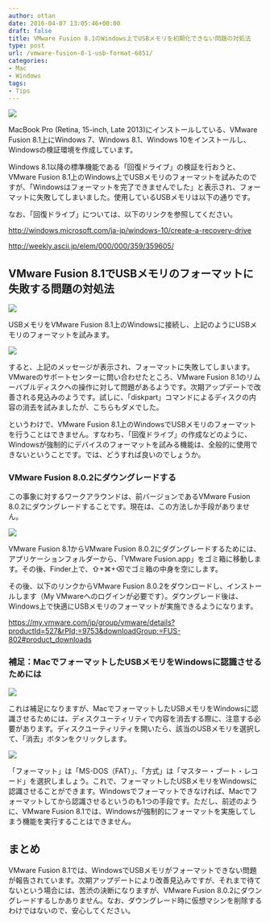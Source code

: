 ```yaml
---
author: ottan
date: 2016-04-07 13:05:46+00:00
draft: false
title: VMware Fusion 8.1のWindows上でUSBメモリを初期化できない問題の対処法
type: post
url: /vmware-fusion-8-1-usb-format-6851/
categories:
- Mac
- Windows
tags:
- Tips
---
```


![](/images/2016/04/160423-571b6d99094e7.png)






MacBook Pro (Retina, 15-inch, Late 2013)にインストールしている、VMware Fusion 8.1上にWindows 7、Windows 8.1、Windows 10をインストールし、Windowsの検証環境を作成しています。





Windows 8.1以降の標準機能である「回復ドライブ」の検証を行おうと、VMware Fusion 8.1上のWindows上でUSBメモリのフォーマットを試みたのですが、「Windowsはフォーマットを完了できませんでした」と表示され、フォーマットに失敗してしまいました。使用しているUSBメモリは以下の通りです。





なお、「回復ドライブ」については、以下のリンクを参照してください。



http://windows.microsoft.com/ja-jp/windows-10/create-a-recovery-drive

http://weekly.ascii.jp/elem/000/000/359/359605/



## VMware Fusion 8.1でUSBメモリのフォーマットに失敗する問題の対処法





![](/images/2016/04/160423-571b6d9d1259b.png)






USBメモリをVMware Fusion 8.1上のWindowsに接続し、上記のようにUSBメモリのフォーマットを試みます。





![](/images/2016/04/160423-571b6d9e344a6.png)






すると、上記のメッセージが表示され、フォーマットに失敗してしまいます。VMwareのサポートセンターに問い合わせたところ、VMware Fusion 8.1のリムーバブルディスクへの操作に対して問題があるようです。次期アップデートで改善される見込みのようです。試しに、「diskpart」コマンドによるディスクの内容の消去を試みましたが、こちらもダメでした。





というわけで、VMware Fusion 8.1上のWindowsでUSBメモリのフォーマットを行うことはできません。すなわち、「回復ドライブ」の作成などのように、Windowsが強制的にデバイスのフォーマットを試みる機能は、全般的に使用できないということです。では、どうすれば良いのでしょうか。





### VMware Fusion 8.0.2にダウングレードする





この事象に対するワークアラウンドは、前バージョンであるVMware Fusion 8.0.2にダウングレードすることです。現在は、この方法しか手段がありません。





![](/images/2016/04/160423-571b6da01e141.png)






VMware Fusion 8.1からVMware Fusion 8.0.2にダグングレードするためには、アプリケーションフォルダーから、「VMware Fusion.app」をゴミ箱に移動します。その後、Finder上で、⇧+⌘+⌫でゴミ箱の中身を空にします。





その後、以下のリンクからVMware Fusion 8.0.2をダウンロードし、インストールします（My VMwareへのログインが必要です）。ダウングレード後は、Windows上で快適にUSBメモリのフォーマットが実施できるようになります。



https://my.vmware.com/jp/group/vmware/details?productId=527&rPId;=9753&downloadGroup;=FUS-802#product_downloads



### 補足：MacでフォーマットしたUSBメモリをWindowsに認識させるためには





![](/images/2016/04/160423-571b6dac06ebf-1.png)






これは補足になりますが、MacでフォーマットしたUSBメモリをWindowsに認識させるためには、ディスクユーティリティで内容を消去する際に、注意する必要があります。ディスクユーティリティを開いたら、該当のUSBメモリを選択して、「消去」ボタンをクリックします。





![](/images/2016/04/160423-571b6db49ba13-1.png)






「フォーマット」は「MS-DOS（FAT）」、「方式」は「マスター・ブート・レコード」を選択しましょう。これで、フォーマットしたUSBメモリをWindowsに認識させることができます。Windowsでフォーマットできなければ、Macでフォーマットしてから認識させるというのも1つの手段です。ただし、前述のように、VMware Fusion 8.1では、Windowsが強制的にフォーマットを実施してしまう機能を実行することはできません。





## まとめ





VMware Fusion 8.1では、WindowsでUSBメモリがフォーマットできない問題が報告されています。次期アップデートにより改善見込みですが、それまで待てないという場合には、苦渋の決断になりますが、VMware Fusion 8.0.2にダウングレードするしかありません。なお、ダウングレード時に仮想マシンを削除するわけではないので、安心してください。
